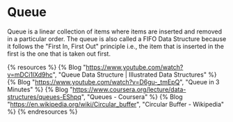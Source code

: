 # Queue

Queue is a linear collection of items where items are inserted and removed in a particular order. The queue is also called a FIFO Data Structure because it follows the "First In, First Out" principle i.e., the item that is inserted in the first is the one that is taken out first.

{% resources %}
  {% Blog "https://www.youtube.com/watch?v=mDCi1lXd9hc", "Queue Data Structure | Illustrated Data Structures" %}
  {% Blog "https://www.youtube.com/watch?v=D6gu-_tmEpQ", "Queue in 3 Minutes" %}
  {% Blog "https://www.coursera.org/lecture/data-structures/queues-EShpq", "Queues - Coursera" %}
  {% Blog "https://en.wikipedia.org/wiki/Circular_buffer", "Circular Buffer - Wikipedia" %}
{% endresources %}


